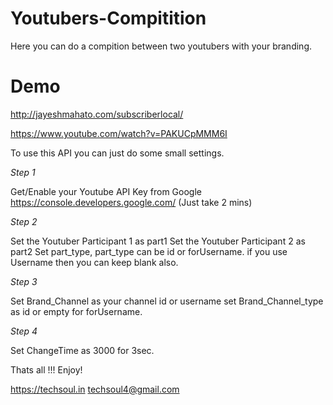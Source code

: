 # Youtubers-Compitition
Here you can do a compition between two youtubers with your branding.

# Demo 
http://jayeshmahato.com/subscriberlocal/

https://www.youtube.com/watch?v=PAKUCpMMM6I



To use this API you can just do some small settings.

	

*Step 1* 
	
  Get/Enable your Youtube API Key from Google https://console.developers.google.com/ (Just take 2 mins)
  
  *Step 2*
  
  Set the Youtuber Participant 1 as part1
  Set the Youtuber Participant 2 as part2
  Set part_type, part_type can be id or forUsername.  if you use Username then you can keep blank also.

  *Step 3*
  
  Set Brand_Channel as your channel id or username
  set Brand_Channel_type as id or empty for forUsername.

  *Step 4*
  
   Set ChangeTime as 3000 for 3sec.
   
   
   Thats all !!! Enjoy!
   
   https://techsoul.in
  techsoul4@gmail.com
